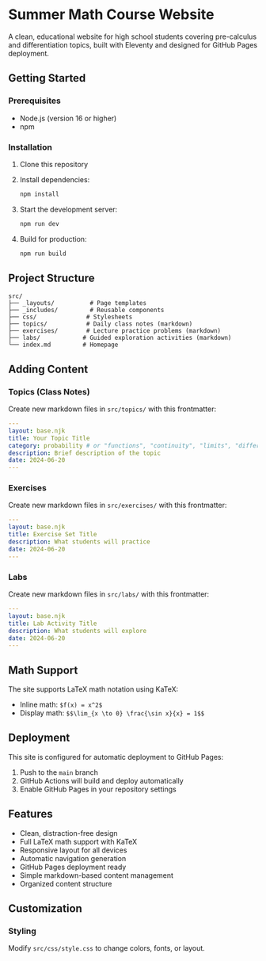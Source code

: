 # Summer Math Course Website

A clean, educational website for high school students covering pre-calculus and differentiation topics, built with Eleventy and designed for GitHub Pages deployment.

## Getting Started

### Prerequisites
- Node.js (version 16 or higher)
- npm

### Installation

1. Clone this repository
2. Install dependencies:
   ```bash
   npm install
   ```

3. Start the development server:
   ```bash
   npm run dev
   ```

4. Build for production:
   ```bash
   npm run build
   ```

## Project Structure

```
src/
├── _layouts/          # Page templates
├── _includes/         # Reusable components
├── css/              # Stylesheets
├── topics/           # Daily class notes (markdown)
├── exercises/        # Lecture practice problems (markdown)
├── labs/            # Guided exploration activities (markdown)
└── index.md         # Homepage
```

## Adding Content

### Topics (Class Notes)
Create new markdown files in `src/topics/` with this frontmatter:
```yaml
---
layout: base.njk
title: Your Topic Title
category: probability # or "functions", "continuity", "limits", "differentiation"
description: Brief description of the topic
date: 2024-06-20
---
```

### Exercises
Create new markdown files in `src/exercises/` with this frontmatter:
```yaml
---
layout: base.njk
title: Exercise Set Title
description: What students will practice
date: 2024-06-20
---
```

### Labs
Create new markdown files in `src/labs/` with this frontmatter:
```yaml
---
layout: base.njk
title: Lab Activity Title
description: What students will explore
date: 2024-06-20
---
```

## Math Support

The site supports LaTeX math notation using KaTeX:

- Inline math: `$f(x) = x^2$`
- Display math: `$$\lim_{x \to 0} \frac{\sin x}{x} = 1$$`

## Deployment

This site is configured for automatic deployment to GitHub Pages:

1. Push to the `main` branch
2. GitHub Actions will build and deploy automatically
3. Enable GitHub Pages in your repository settings

## Features

- Clean, distraction-free design
- Full LaTeX math support with KaTeX
- Responsive layout for all devices
- Automatic navigation generation
- GitHub Pages deployment ready
- Simple markdown-based content management
- Organized content structure 

## Customization

### Styling
Modify `src/css/style.css` to change colors, fonts, or layout.

